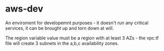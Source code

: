 # aws-dev

An enviroment for developemnt purposes - it doesn't run any critical services,
it can be brought up and torn down at will.
 
The region variable value must be a region with at least 3 AZs - the vpc.tf file will create 3 subnets in the a,b,c availability zones.
